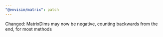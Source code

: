 ```yaml
---
"@envisim/matrix": patch
---
```


Changed: MatrixDims may now be negative, counting backwards from the end, for most methods
